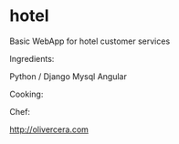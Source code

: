 # hotel
Basic WebApp for hotel customer services

Ingredients:

Python / Django
Mysql
Angular

Cooking:




Chef:


http://olivercera.com